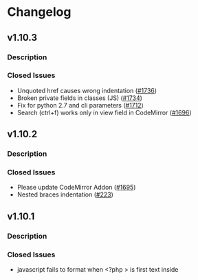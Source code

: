 # Changelog
## v1.10.3

### Description


### Closed Issues
* Unquoted href causes wrong indentation ([#1736](https://github.com/beautify-web/js-beautify/issues/1736))
* Broken private fields in classes (JS) ([#1734](https://github.com/beautify-web/js-beautify/issues/1734))
* Fix for python 2.7 and cli parameters ([#1712](https://github.com/beautify-web/js-beautify/pull/1712))
* Search (ctrl+f) works only in view field in CodeMirror ([#1696](https://github.com/beautify-web/js-beautify/issues/1696))


## v1.10.2

### Description


### Closed Issues
* Please update CodeMirror Addon ([#1695](https://github.com/beautify-web/js-beautify/issues/1695))
* Nested braces indentation ([#223](https://github.com/beautify-web/js-beautify/issues/223))


## v1.10.1

### Description


### Closed Issues
* javascript fails to format when <?php > is first text inside <script> tag ([#1687](https://github.com/beautify-web/js-beautify/issues/1687))
* 414 Request-URI Too Large ([#1640](https://github.com/beautify-web/js-beautify/issues/1640))


## v1.10.0

### Description
# Description
* Added `templating` setting to control when template languages are recognized.  All languages are off by default in Javascript and on by default in HTML. 
* Thanks to @HanabishiRecca, @averydev, @kalbasit, @asteinha  for contributions

https://github.com/beautify-web/js-beautify/compare/v1.9.1...v1.10.0



### Closed Issues
* beautifying scss selector with colon in it adds space ([#1667](https://github.com/beautify-web/js-beautify/issues/1667))
* Javascript multiline comments duplicates ([#1663](https://github.com/beautify-web/js-beautify/issues/1663))
* Tokenizer crashes if the input terminates with a dot character. ([#1658](https://github.com/beautify-web/js-beautify/issues/1658))
* stop reformatting valid css \\! into invalid \\ ! ([#1656](https://github.com/beautify-web/js-beautify/pull/1656))
* wrong indent for unclosed <? - need to support disabling templating ([#1647](https://github.com/beautify-web/js-beautify/issues/1647))
* Beautify inserts space before exclamation mark in comment <!-- in css <style> ([#1641](https://github.com/beautify-web/js-beautify/issues/1641))
* 'less' mixins parameter formatting problem ([#1582](https://github.com/beautify-web/js-beautify/issues/1582))
* Change css tests to use 4 space indenting instead of tabs ([#1527](https://github.com/beautify-web/js-beautify/issues/1527))
* Braces after case get pushed onto new line ([#1357](https://github.com/beautify-web/js-beautify/issues/1357))
* Extra space in pseudo-elements and pseudo-classes selectors ([#1233](https://github.com/beautify-web/js-beautify/issues/1233))
* LESS formatting - mixins with multiple variables ([#1018](https://github.com/beautify-web/js-beautify/issues/1018))
* Bug in less format ([#842](https://github.com/beautify-web/js-beautify/issues/842))


## v1.9.1

### Description


### Closed Issues
* nested table not beautified correctly ([#1649](https://github.com/beautify-web/js-beautify/issues/1649))
* Add an option to preserve indentation on empty lines ([#1322](https://github.com/beautify-web/js-beautify/issues/1322))


## v1.9.0

### Description
# Description
* Fixed Tab indenting - when tabs indenting enabled, they are used universally.  Also, tab size customizable: 8-space tabs would mean each tab is treated as 8 spaces. (#1294, #1551) 
* Accurate line wrapping - Layout always wraps when line length exceed specified column, unless wrapping would not reduce line length. (#284, #1238)
* Improved Template handling in HTML - Go, Django, Handlebars, ERB/EJS/ASP, PHP (still only handlebars indenting) (#881, #1602, #1620)
* Improved Template handling in Javascript - ERB/EJS/ASP, PHP (no indenting, no Django or Handlebars due to potential syntax conflicts for curly braces) (#1377)
* Fixed indenting of mustache inverted conditionals (#1623 @e2tha-e)
* Fixed indenting for HTML tags with option end tags (#1213)

https://github.com/beautify-web/js-beautify/compare/v1.8.9...v1.9.0



### Closed Issues
* Incorrect indentation of `^` inverted section tags in Handlebars/Mustache code ([#1623](https://github.com/beautify-web/js-beautify/issues/1623))
* PHP In HTML Attributes ([#1620](https://github.com/beautify-web/js-beautify/issues/1620))
* DeanEdward python unpacker offset problem ([#1616](https://github.com/beautify-web/js-beautify/issues/1616))
* CLI on Windows doesn't accept -f - for stdin? ([#1609](https://github.com/beautify-web/js-beautify/issues/1609))
* HTML type attribute breaks JavaScript beautification? ([#1606](https://github.com/beautify-web/js-beautify/issues/1606))
* Use of global MODE before declaration caused uglify problem ([#1604](https://github.com/beautify-web/js-beautify/issues/1604))
* When building html tags using Mustache variables, extra whitespace is added after opening arrow ([#1602](https://github.com/beautify-web/js-beautify/issues/1602))
* <script type="text/html">isnot abled to be beautified ([#1591](https://github.com/beautify-web/js-beautify/issues/1591))
* _get_full_indent undefined ([#1590](https://github.com/beautify-web/js-beautify/issues/1590))
* Website "autodetect" setting doesn't distinguish css vs javascript ([#1565](https://github.com/beautify-web/js-beautify/issues/1565))
* Add setting to keep HTML tag text content unformatted or ignore custom delimiters ([#1560](https://github.com/beautify-web/js-beautify/issues/1560))
* HTML auto formatting using spaces instead of tabs ([#1551](https://github.com/beautify-web/js-beautify/issues/1551))
* Unclosed single quote in php tag causes formatting changes which break php code ([#1377](https://github.com/beautify-web/js-beautify/issues/1377))
* Using tabs when wrapping attributes and wrapping if needed ([#1294](https://github.com/beautify-web/js-beautify/issues/1294))
* HTML --wrap-attributes doesn't respect --wrap-line-length ([#1238](https://github.com/beautify-web/js-beautify/issues/1238))
* Bad indent level(HTML) ([#1213](https://github.com/beautify-web/js-beautify/issues/1213))
* js-beautify produces invalid code for variables with Unicode escape sequences ([#1211](https://github.com/beautify-web/js-beautify/issues/1211))
* support vuejs ([#1154](https://github.com/beautify-web/js-beautify/issues/1154))
* Go templates in HTML ([#881](https://github.com/beautify-web/js-beautify/issues/881))
* Better behavior for javascript --wrap-line-length ([#284](https://github.com/beautify-web/js-beautify/issues/284))


## v1.8.9

### Description


### Closed Issues
* Won't run from CLI - bad option name `files` ([#1583](https://github.com/beautify-web/js-beautify/issues/1583))
* in the .vue file `space_after_anon_function` is invalid ([#1425](https://github.com/beautify-web/js-beautify/issues/1425))
* Add function default_options() to beautifier.js ([#1364](https://github.com/beautify-web/js-beautify/issues/1364))
* fix: Missing space before function parentheses ? ([#1077](https://github.com/beautify-web/js-beautify/issues/1077))
* Support globs in CLI ([#787](https://github.com/beautify-web/js-beautify/issues/787))


## v1.8.8

### Description


### Closed Issues
*  async function in object wrong indentation ([#1573](https://github.com/beautify-web/js-beautify/issues/1573))


## v1.8.7

### Description


### Closed Issues
* Add tests for html  `indent_scripts` option ([#1518](https://github.com/beautify-web/js-beautify/issues/1518))
* Support dynamic import ([#1197](https://github.com/beautify-web/js-beautify/issues/1197))
* HTML: add an option to preserve manual wrapping of attributes ([#1125](https://github.com/beautify-web/js-beautify/issues/1125))
* js-beautify adds a space between # and include ([#1114](https://github.com/beautify-web/js-beautify/issues/1114))
* space_after_anon_function doesn't work with anon async functions ([#1034](https://github.com/beautify-web/js-beautify/issues/1034))
* Space before function arguments (space-after-function) (space-after-named-function) ([#608](https://github.com/beautify-web/js-beautify/issues/608))


## v1.8.6

### Description
Beautifier has moved to https://beautifier.io

### Closed Issues
* JS beautify break the angular compile ([#1544](https://github.com/beautify-web/js-beautify/issues/1544))
* base64 string is broken with v1.8.4 ([#1535](https://github.com/beautify-web/js-beautify/issues/1535))
* Bookmarklet becomes totally useless ([#1408](https://github.com/beautify-web/js-beautify/issues/1408))
* HTTPS ([#1399](https://github.com/beautify-web/js-beautify/issues/1399))
* Beautify breaks when js starts with space followed by multi-line comment ([#789](https://github.com/beautify-web/js-beautify/issues/789))


## v1.8.4

### Description
Broader adoption of 1.8.x revealed a few more high priority fixes


### Closed Issues
* Multiple newlines added between empty textarea and "unformatted" inline elements  ([#1534](https://github.com/beautify-web/js-beautify/issues/1534))
* unindent_chained_methods broken ([#1533](https://github.com/beautify-web/js-beautify/issues/1533))


## v1.8.3

### Description


### Closed Issues
* Missing Bower Assets ([#1521](https://github.com/beautify-web/js-beautify/issues/1521))
* Javascript ternary breaked with `await` ([#1519](https://github.com/beautify-web/js-beautify/issues/1519))
* Object property indented after `await` ([#1517](https://github.com/beautify-web/js-beautify/issues/1517))
* Handlebars formatting problems ([#870](https://github.com/beautify-web/js-beautify/issues/870))
* beautify.js doesn't have indent_level option ([#724](https://github.com/beautify-web/js-beautify/issues/724))


## v1.8.1

### Description


### Closed Issues
* Why npm is a dependency? ([#1516](https://github.com/beautify-web/js-beautify/issues/1516))
* indent_inner_html not working in v1.8.0 ([#1514](https://github.com/beautify-web/js-beautify/issues/1514))


## v1.8.0

### Description
Massive set of fixes and improvements.

Thanks to contributors: @cheerypick, @swan46, @MacKLess, @Elrendio, @madman-bob, @amanda-bot, @Hirse, @aeschli, and many more.

Special thanks to @astronomersiva and @garretwilson for finding key bugs in the RC releases,
and to @MacKLess for driving down the open bug count with tons of regression tests.

Highlights:

* CSS: `newline_between_rules` support for nested rules - CSS/SASS/SCSS/LESS  (@MacKLess)
* CSS: @import support in CSS (@MacKLess)
* HTML: inline element support (@madman-bob)
* HTML: `wrap_attributes` setting `align-multiple` (@cheerypick)
* HTML: optional close tags do not over indent - li, tr, etc.
* HTML: Improved line wrapping in HTML - still not fully correct
* HTML: 10x performance improvement in HTML beautifier
* JS: ES6 BigInt support (@thejoshwolfe)
* JS: ES6 Dynamic import support 
* CSS: :hover for @extend formatting (@MacKLess)
* HTML: Incorrect line wrapping issue (@andreyvolokitin)
* JS: Javascript ++ Operator Indentation (@Elrendio)
* JS: Better packer handling in Python (@swan46)





### Closed Issues
* list items of nested lists get indented backwards ([#1501](https://github.com/beautify-web/js-beautify/issues/1501))
* Make beautifier auto-convert options with dashes into underscores ([#1497](https://github.com/beautify-web/js-beautify/issues/1497))
* ReferenceError: token is not defined ([#1496](https://github.com/beautify-web/js-beautify/issues/1496))
* Publish v1.8.0 ([#1495](https://github.com/beautify-web/js-beautify/issues/1495))
* still probem #1439 / #1337 ([#1491](https://github.com/beautify-web/js-beautify/issues/1491))
* Duplicating HTML Code Nested In PHP ([#1483](https://github.com/beautify-web/js-beautify/issues/1483))
* Handlebars - `if` tags are broken when using helper with `textarea` ([#1482](https://github.com/beautify-web/js-beautify/issues/1482))
* TypeError: Cannot read property '1' of null ([#1481](https://github.com/beautify-web/js-beautify/issues/1481))
* Space in Self Closing Tag Issue ([#1478](https://github.com/beautify-web/js-beautify/issues/1478))
* Weird Formatting in VSCode ([#1475](https://github.com/beautify-web/js-beautify/issues/1475))
* Indent with tab issue on website ([#1470](https://github.com/beautify-web/js-beautify/issues/1470))
* Contents of hbs tags are converted to lowercase ([#1464](https://github.com/beautify-web/js-beautify/issues/1464))
* HTML tags are indented wrongly when attributes are present ([#1462](https://github.com/beautify-web/js-beautify/issues/1462))
* hbs tags are stripped when there is a comment below or inline ([#1461](https://github.com/beautify-web/js-beautify/issues/1461))
* Spaces added to handlebars with '=' ([#1460](https://github.com/beautify-web/js-beautify/issues/1460))
* jsbeautifier.org don't works ([#1445](https://github.com/beautify-web/js-beautify/issues/1445))
* Commenting code and then beautifying removes line breaks ([#1440](https://github.com/beautify-web/js-beautify/issues/1440))
* Less: Where is my space? ([#1411](https://github.com/beautify-web/js-beautify/issues/1411))
* No newline after @import ([#1406](https://github.com/beautify-web/js-beautify/issues/1406))
* "html.format.wrapAttributes": "force-aligned" adds empty line on long attributes ([#1403](https://github.com/beautify-web/js-beautify/issues/1403))
* HTML: wrap_line_length is handled incorrectly ([#1401](https://github.com/beautify-web/js-beautify/issues/1401))
* js-beautify is breaking code by adding space after import ([#1393](https://github.com/beautify-web/js-beautify/issues/1393))
* JS-Beautify should format XML tags inside HTML files ([#1383](https://github.com/beautify-web/js-beautify/issues/1383))
* python unpacker can not handle if radix given as [] and not as a number ([#1381](https://github.com/beautify-web/js-beautify/issues/1381))
* unindent_chained_methods breaks indentation for if statements without brackets  ([#1378](https://github.com/beautify-web/js-beautify/issues/1378))
* function parameters merged into single line when starting with ! or [ ([#1374](https://github.com/beautify-web/js-beautify/issues/1374))
* CSS selector issue (header > div[class~="div-all"]) in SCSS file ([#1373](https://github.com/beautify-web/js-beautify/issues/1373))
* Add "Create Issue for Unexpected Output" button to website ([#1371](https://github.com/beautify-web/js-beautify/issues/1371))
* Add combobox to control type of beautification ([#1370](https://github.com/beautify-web/js-beautify/issues/1370))
* Add Options textbox to website for debugging ([#1369](https://github.com/beautify-web/js-beautify/issues/1369))
* Python version fails to properly beautify packed code ([#1367](https://github.com/beautify-web/js-beautify/issues/1367))
* preserve-newline doesn't work for text blocks inside tags ([#1352](https://github.com/beautify-web/js-beautify/issues/1352))
* How to keep comments on their own lines after formating ([#1348](https://github.com/beautify-web/js-beautify/issues/1348))
* Beautification of Multiline PHP ([#1346](https://github.com/beautify-web/js-beautify/issues/1346))
* Beautification of PHP with echo short tags ([#1339](https://github.com/beautify-web/js-beautify/issues/1339))
* <button> with force-expand-multiline formatting bug ([#1335](https://github.com/beautify-web/js-beautify/issues/1335))
* js-beautify 1.7.5 breaks some correct JS code when run with -X ([#1334](https://github.com/beautify-web/js-beautify/issues/1334))
* URGENT: @extend with :hover, :focus and so on... ([#1331](https://github.com/beautify-web/js-beautify/issues/1331))
* JSBeautify options for programmatic use? ([#1327](https://github.com/beautify-web/js-beautify/issues/1327))
* js-beautify: fix handling for --eol and --outfile ([#1315](https://github.com/beautify-web/js-beautify/pull/1315))
* Note that `gsort` is GNU sort ([#1314](https://github.com/beautify-web/js-beautify/issues/1314))
* `pip` doesn't use same version as `/usr/bin/env python` ([#1312](https://github.com/beautify-web/js-beautify/issues/1312))
* Negative numbers removes newlines in arrays ([#1288](https://github.com/beautify-web/js-beautify/issues/1288))
* Wrap and align html attributes when line reaches wrap-line-length ([#1285](https://github.com/beautify-web/js-beautify/issues/1285))
* Javascript ++ Operator get wrong indent ([#1283](https://github.com/beautify-web/js-beautify/issues/1283))
* Generate js-beautify executable properly on windows when installed from PIP ([#1266](https://github.com/beautify-web/js-beautify/issues/1266))
* Add or preserve empty line between nested SCSS rules ([#1258](https://github.com/beautify-web/js-beautify/issues/1258))
* Create beta channel for releases ([#1255](https://github.com/beautify-web/js-beautify/issues/1255))
* Add install tests for packages ([#1254](https://github.com/beautify-web/js-beautify/issues/1254))
* Formatting slow when line wrap is set ([#1231](https://github.com/beautify-web/js-beautify/issues/1231))
* [!true && ...] Negated expressions in an array get collapsed into a single line ([#1229](https://github.com/beautify-web/js-beautify/issues/1229))
* await import(...) ([#1228](https://github.com/beautify-web/js-beautify/issues/1228))
* The result of "Format document" is weird of certain HTML content. ([#1223](https://github.com/beautify-web/js-beautify/issues/1223))
* (next_tag || "").match is not a function ([#1202](https://github.com/beautify-web/js-beautify/issues/1202))
* html.format.wrapAttributes on handlebars template ([#1199](https://github.com/beautify-web/js-beautify/issues/1199))
* Don't indent unclosed HTML tags containing server directives "<@" ([#1193](https://github.com/beautify-web/js-beautify/issues/1193))
* `force-expand-multiline` doesn't work as expected ([#1186](https://github.com/beautify-web/js-beautify/issues/1186))
* HTML text content formatted incorrectly ([#1184](https://github.com/beautify-web/js-beautify/issues/1184))
* Content deleted when formatting with indent_handlebars: true ([#1174](https://github.com/beautify-web/js-beautify/issues/1174))
* Nested span tags not indenting properly ([#1167](https://github.com/beautify-web/js-beautify/issues/1167))
* SCSS Comment Issue ([#1165](https://github.com/beautify-web/js-beautify/issues/1165))
* Less function parameters are wrapped unexpected ([#1156](https://github.com/beautify-web/js-beautify/issues/1156))
* Support underscore templates ([#1130](https://github.com/beautify-web/js-beautify/issues/1130))
* html-bar/handlebar {{else if}} block is indented ([#1123](https://github.com/beautify-web/js-beautify/issues/1123))
* Wrap line length, first line not correct  ([#1122](https://github.com/beautify-web/js-beautify/issues/1122))
* TypeError: Cannot read property 'replace' of undefined ([#1120](https://github.com/beautify-web/js-beautify/issues/1120))
* Strange behaviours of formatting for double spans ([#1113](https://github.com/beautify-web/js-beautify/issues/1113))
* Missing space between "else" and "if". ([#1107](https://github.com/beautify-web/js-beautify/issues/1107))
* invalid indentation for html code ([#1098](https://github.com/beautify-web/js-beautify/issues/1098))
* HTML "select" tags have too much indentation ([#1097](https://github.com/beautify-web/js-beautify/issues/1097))
* Formatting breaks apart unquoted attribute ([#1094](https://github.com/beautify-web/js-beautify/issues/1094))
* HTML formatting wraps ending block tag for no reason with nested inline elements ([#1041](https://github.com/beautify-web/js-beautify/issues/1041))
* Ignore expressions in handlebars tags. ([#1040](https://github.com/beautify-web/js-beautify/issues/1040))
* not correctly joining lines for HTML ([#1033](https://github.com/beautify-web/js-beautify/issues/1033))
* Fails to format SVG files properly ([#1027](https://github.com/beautify-web/js-beautify/issues/1027))
* Template tags with new lines in them ([#1016](https://github.com/beautify-web/js-beautify/issues/1016))
* Span tags do not re-indent correctly ([#1010](https://github.com/beautify-web/js-beautify/issues/1010))
* Error in --eol processing in python ([#987](https://github.com/beautify-web/js-beautify/issues/987))
* Extra space added when quote is present ([#943](https://github.com/beautify-web/js-beautify/issues/943))
* weird formatting for HTML5 <tr> ([#882](https://github.com/beautify-web/js-beautify/issues/882))
* Respect non-breaking spaces ([#869](https://github.com/beautify-web/js-beautify/issues/869))
* Media Queries style issue ([#863](https://github.com/beautify-web/js-beautify/issues/863))
* Weird Beautify Style? ([#857](https://github.com/beautify-web/js-beautify/issues/857))
* "unformatted" paradigm broken, "unformatted" and "inline" are not the same ([#841](https://github.com/beautify-web/js-beautify/issues/841))
* Increment/Decrement Operator on object property extra indent on subsequent line ([#814](https://github.com/beautify-web/js-beautify/issues/814))
* Inconsistence of "newline_between_rules" with @import or @media ([#769](https://github.com/beautify-web/js-beautify/issues/769))
* Unexpected line break in "-1" ([#740](https://github.com/beautify-web/js-beautify/issues/740))
* Blank line before and after CSS / JS comments ([#736](https://github.com/beautify-web/js-beautify/issues/736))
* newline_between_rules support for Sass (enhancement) ([#657](https://github.com/beautify-web/js-beautify/issues/657))
* CSS comment spacing disregards `newline_between_rules`, `selector_separator_newline` ([#645](https://github.com/beautify-web/js-beautify/issues/645))
* HTML: wrap_line_length may produce buggy spaces ([#607](https://github.com/beautify-web/js-beautify/issues/607))
* Wrong code formatting using Handlebars ([#576](https://github.com/beautify-web/js-beautify/issues/576))
* option to ignore section or line in html ([#575](https://github.com/beautify-web/js-beautify/issues/575))
* Tokenize html before beautifying ([#546](https://github.com/beautify-web/js-beautify/issues/546))
* Extra newline is inserted after the comment line instead of before it ([#531](https://github.com/beautify-web/js-beautify/issues/531))
* html-beautify's max_preserve_newlines preserves one new line too much ([#517](https://github.com/beautify-web/js-beautify/issues/517))
* Disable/Skip HTML single-line comment  ([#426](https://github.com/beautify-web/js-beautify/issues/426))
* Add tests for various javascript dependency loading libraries ([#360](https://github.com/beautify-web/js-beautify/issues/360))
* Formatting of @import broken ([#358](https://github.com/beautify-web/js-beautify/issues/358))
* newline removal seems not to work properly (in sublime text 3 on xp pro sp3) ([#348](https://github.com/beautify-web/js-beautify/issues/348))


## v1.7.5

### Description


### Closed Issues
* Strict mode: js_source_text is not defined [CSS] ([#1286](https://github.com/beautify-web/js-beautify/issues/1286))
* Made brace_style option more inclusive ([#1277](https://github.com/beautify-web/js-beautify/pull/1277))
* White space before"!important" tag missing in CSS beautify ([#1273](https://github.com/beautify-web/js-beautify/issues/1273))


## v1.7.4

### Description
Thanks @cejast for contributing!

### Closed Issues
* Whitespace after ES7 `async` keyword for arrow functions ([#896](https://github.com/beautify-web/js-beautify/issues/896))


## v1.7.3

### Description
* Fixed broken installs

Lessons learned:
* Don't publish and go to bed.
* I thought I had sufficient test coverage and I did not. Tests will be implemented to protect against this before the next release (#1254).
* Also, this break highlights the need to create a beta channel for releases and a way to request feedback on beta releases (#1255).
* The project has been maintained by mostly one person over the past year or so, with some additions by other individuals. This break also highlights the need for this project to have a few more people who have the ability address issues/emergencies (#1256).
* Many projects do not not lock or even limit their version dependencies.  Those that do often use `^x.x.x` instead of `~x.x.x`.  Consider switching to making major version updates under more circumstances to limit risk to dependent projects.  (#1257)


### Closed Issues
* Version 1.7.0 fail to install through pip ([#1250](https://github.com/beautify-web/js-beautify/issues/1250))
* Installing js-beautify fails ([#1247](https://github.com/beautify-web/js-beautify/issues/1247))


## v1.7.0

### Description


### Closed Issues
* undindent-chained-methods option. Resolves #482 ([#1240](https://github.com/beautify-web/js-beautify/pull/1240))
* Add test and tools folder to npmignore ([#1239](https://github.com/beautify-web/js-beautify/issues/1239))
* incorrect new-line insertion after "yield" ([#1206](https://github.com/beautify-web/js-beautify/issues/1206))
* Do not modify built-in objects ([#1205](https://github.com/beautify-web/js-beautify/issues/1205))
* Fix label checking incorrect box when clicked ([#1169](https://github.com/beautify-web/js-beautify/pull/1169))
* Webpack ([#1149](https://github.com/beautify-web/js-beautify/pull/1149))
* daisy-chain indentation leads to over-indentation ([#482](https://github.com/beautify-web/js-beautify/issues/482))


## v1.6.12

### Description


### Closed Issues
* CSS: Preserve Newlines ([#537](https://github.com/beautify-web/js-beautify/issues/537))


## v1.6.11

### Description
Reverted #1117 - Preserve newlines broken

### Closed Issues
* On beautify, new line before next CSS selector ([#1142](https://github.com/beautify-web/js-beautify/issues/1142))


## v1.6.10

### Description
Added `preserver_newlines` to css beautifier

### Closed Issues


## v1.6.9

### Description
* Fixed html formatting issue with attribute wrap (Thanks, @HookyQR!)
* Fixed python package publishing


### Closed Issues
* Wrong HTML beautification starting with v1.6.5 ([#1115](https://github.com/beautify-web/js-beautify/issues/1115))
* Ignore linebreak when meet handlebar ([#1104](https://github.com/beautify-web/js-beautify/pull/1104))
* Lines are not un-indented correctly when attributes are wrapped ([#1103](https://github.com/beautify-web/js-beautify/issues/1103))
* force-aligned is not aligned when indenting with tabs ([#1102](https://github.com/beautify-web/js-beautify/issues/1102))
* Python package fails to publish  ([#1101](https://github.com/beautify-web/js-beautify/issues/1101))
* Explaination of 'operator_position' is absent from README.md ([#1047](https://github.com/beautify-web/js-beautify/issues/1047))


## v1.6.8

### Description
* Fixed a batch of comment and semicolon-less code bugs


### Closed Issues
* Incorrect indentation after loop with comment ([#1090](https://github.com/beautify-web/js-beautify/issues/1090))
* Extra newline is inserted after beautifying code with anonymous function ([#1085](https://github.com/beautify-web/js-beautify/issues/1085))
* end brace with next comment line make bad indent ([#1043](https://github.com/beautify-web/js-beautify/issues/1043))
* Javascript comment in last line doesn't beautify well ([#964](https://github.com/beautify-web/js-beautify/issues/964))
* indent doesn't work with comment (jsdoc) ([#913](https://github.com/beautify-web/js-beautify/issues/913))
* Wrong indentation, when new line between chained methods ([#892](https://github.com/beautify-web/js-beautify/issues/892))
* Comments in a non-semicolon style have extra indent ([#815](https://github.com/beautify-web/js-beautify/issues/815))
* [bug] Incorrect indentation due to commented line(s) following a function call with a function argument. ([#713](https://github.com/beautify-web/js-beautify/issues/713))
* Wrong indent formatting ([#569](https://github.com/beautify-web/js-beautify/issues/569))


## v1.6.7

### Description
Added `content_unformatted` option (Thanks @arai-a)

### Closed Issues
* HTML pre code indentation ([#928](https://github.com/beautify-web/js-beautify/issues/928))
* Beautify script/style tags but ignore their inner JS/CSS content ([#906](https://github.com/beautify-web/js-beautify/issues/906))


## v1.6.6

### Description
* Added support for editorconfig from stdin
* Added js-beautify to cdnjs
* Fixed CRLF to LF for HTML and CSS on windows
* Added inheritance/overriding to config format (Thanks @DaniGuardiola and @HookyQR)
* Added `force-align` to `wrap-attributes` (Thanks @Lukinos)
* Added `force-expand-multiline` to `wrap-attributes` (Thanks @tobias-zucali)
* Added `preserve-inline` as independent brace setting (Thanks @Coburn37)
* Fixed handlebars with angle-braces (Thanks @mmsqe)



### Closed Issues
* Wrong indentation for comment after nested unbraced control constructs ([#1079](https://github.com/beautify-web/js-beautify/issues/1079))
* Should prefer breaking the line after operator ? instead of before operator < ([#1073](https://github.com/beautify-web/js-beautify/issues/1073))
* New option "force-expand-multiline" for "wrap_attributes" ([#1070](https://github.com/beautify-web/js-beautify/pull/1070))
* Breaks if html file starts with comment ([#1068](https://github.com/beautify-web/js-beautify/issues/1068))
* collapse-preserve-inline restricts users to collapse brace_style ([#1057](https://github.com/beautify-web/js-beautify/issues/1057))
* Parsing failure on numbers with "e" ([#1054](https://github.com/beautify-web/js-beautify/issues/1054))
* Issue with Browser Instructions ([#1053](https://github.com/beautify-web/js-beautify/issues/1053))
* Add preserve inline function for expand style braces ([#1052](https://github.com/beautify-web/js-beautify/issues/1052))
* Update years in LICENSE ([#1038](https://github.com/beautify-web/js-beautify/issues/1038))
* JS. Switch with template literals. Unexpected indentation. ([#1030](https://github.com/beautify-web/js-beautify/issues/1030))
* The object with spread object formatted not correctly ([#1023](https://github.com/beautify-web/js-beautify/issues/1023))
* Bad output generator function in class ([#1013](https://github.com/beautify-web/js-beautify/issues/1013))
* Support editorconfig for stdin ([#1012](https://github.com/beautify-web/js-beautify/issues/1012))
* Publish to cdnjs ([#992](https://github.com/beautify-web/js-beautify/issues/992))
* breaks if handlebars comments contain handlebars tags ([#930](https://github.com/beautify-web/js-beautify/issues/930))
* Using jsbeautifyrc is broken ([#929](https://github.com/beautify-web/js-beautify/issues/929))
* Option to put HTML attributes on their own lines, aligned ([#916](https://github.com/beautify-web/js-beautify/issues/916))
* Erroneously changes CRLF to LF on Windows in HTML and CSS ([#899](https://github.com/beautify-web/js-beautify/issues/899))
* Weird space in {get } vs { normal } ([#888](https://github.com/beautify-web/js-beautify/issues/888))
* Bad for-of formatting with constant Array ([#875](https://github.com/beautify-web/js-beautify/issues/875))
* Problems with filter property in css and scss ([#755](https://github.com/beautify-web/js-beautify/issues/755))
* Add "collapse-one-line" option for non-collapse brace styles  ([#487](https://github.com/beautify-web/js-beautify/issues/487))


## v1.6.4

### Description
* Fixed JSX multi-line root element handling 
* Fixed CSS Combinator spacing (NOTE: use `space_around_combinator` option)
* Fixed (more) CSS pseudo-class and pseudo-element selectors (Thanks @Konamiman!)
* Fixed Shorthand generator functions and `yield*` (Thanks @jgeurts!)
* Added EditorConfig support (Thanks @ethanluoyc!)
* Added indent_body_inner_html and indent_head_inner_html (Thanks @spontaliku-softaria!)
* Added js-beautify to https://cdn.rawgit.com (Thanks @zxqfox)





### Closed Issues
* css-beautify sibling combinator space issue ([#1001](https://github.com/beautify-web/js-beautify/issues/1001))
* Bug: Breaks when the source code it found an unclosed multiline comment. ([#996](https://github.com/beautify-web/js-beautify/issues/996))
* CSS: Preserve white space before pseudo-class and pseudo-element selectors ([#985](https://github.com/beautify-web/js-beautify/pull/985))
* Spelling error in token definition ([#984](https://github.com/beautify-web/js-beautify/issues/984))
* collapse-preserve-inline does not preserve simple, single line ("return") statements ([#982](https://github.com/beautify-web/js-beautify/issues/982))
* Publish the library via cdn ([#971](https://github.com/beautify-web/js-beautify/issues/971))
* Bug with css calc() function ([#957](https://github.com/beautify-web/js-beautify/issues/957))
* &:first-of-type:not(:last-child) when prettified insert erroneous white character ([#952](https://github.com/beautify-web/js-beautify/issues/952))
* Shorthand generator functions are formatting strangely ([#941](https://github.com/beautify-web/js-beautify/issues/941))
* Add handlebars support on cli for html ([#935](https://github.com/beautify-web/js-beautify/pull/935))
* Do not put a space within `yield*` generator functions. ([#920](https://github.com/beautify-web/js-beautify/issues/920))
* Possible to add an indent_inner_inner_html option? (Prevent indenting second-level tags) ([#917](https://github.com/beautify-web/js-beautify/issues/917))
* Messing up jsx formatting multi-line attribute ([#914](https://github.com/beautify-web/js-beautify/issues/914))
* Bug report: Closing 'body' tag isn't formatted correctly ([#900](https://github.com/beautify-web/js-beautify/issues/900))
* { throw … } not working with collapse-preserve-inline ([#898](https://github.com/beautify-web/js-beautify/issues/898))
* ES6 concise method not propely indented ([#889](https://github.com/beautify-web/js-beautify/issues/889))
* CSS beautify changing symantics ([#883](https://github.com/beautify-web/js-beautify/issues/883))
* Dojo unsupported script types. ([#874](https://github.com/beautify-web/js-beautify/issues/874))
* Readme version comment  ([#868](https://github.com/beautify-web/js-beautify/issues/868))
* Extra space after pseudo-elements within :not() ([#618](https://github.com/beautify-web/js-beautify/issues/618))
* space in media queries after colon &: selectors ([#565](https://github.com/beautify-web/js-beautify/issues/565))
* Integrating editor config ([#551](https://github.com/beautify-web/js-beautify/issues/551))
* Preserve short expressions/statements on single line ([#338](https://github.com/beautify-web/js-beautify/issues/338))


## v1.6.3

### Description
Bug fixes

### Closed Issues
* CLI broken when output path is not set ([#933](https://github.com/beautify-web/js-beautify/issues/933))
* huge memory leak ([#909](https://github.com/beautify-web/js-beautify/issues/909))
* don't print unpacking errors on stdout (python) ([#884](https://github.com/beautify-web/js-beautify/pull/884))
* Fix incomplete list of non-positionable operators (python lib) ([#878](https://github.com/beautify-web/js-beautify/pull/878))
* Fix Issue #844 ([#873](https://github.com/beautify-web/js-beautify/pull/873))
* assignment exponentiation operator ([#864](https://github.com/beautify-web/js-beautify/issues/864))
* Bug in Less mixins ([#844](https://github.com/beautify-web/js-beautify/issues/844))
* Can't Nest Conditionals ([#680](https://github.com/beautify-web/js-beautify/issues/680))
* ternary operations ([#670](https://github.com/beautify-web/js-beautify/issues/670))
* Support newline before logical or ternary operator ([#605](https://github.com/beautify-web/js-beautify/issues/605))
* Provide config files for format and linting ([#336](https://github.com/beautify-web/js-beautify/issues/336))


## v1.6.2

### Description


### Closed Issues
* Add missing 'collapse-preserve-inline' option to js module ([#861](https://github.com/beautify-web/js-beautify/pull/861))


## v1.6.1

### Description
Fixes for regressions found in 1.6.0


### Closed Issues
* Inconsistent formatting for arrays of objects ([#860](https://github.com/beautify-web/js-beautify/issues/860))
* Publish v1.6.1 ([#859](https://github.com/beautify-web/js-beautify/issues/859))
* Space added to "from++" due to ES6 keyword  ([#858](https://github.com/beautify-web/js-beautify/issues/858))
* Changelog generator doesn't sort versions above 9 right ([#778](https://github.com/beautify-web/js-beautify/issues/778))
* space-after-anon-function not applied to object properties ([#761](https://github.com/beautify-web/js-beautify/issues/761))
* Separating 'input' elements adds whitespace ([#580](https://github.com/beautify-web/js-beautify/issues/580))
* Inline Format ([#572](https://github.com/beautify-web/js-beautify/issues/572))
* Preserve attributes line break in HTML ([#455](https://github.com/beautify-web/js-beautify/issues/455))
* Multiline Array ([#406](https://github.com/beautify-web/js-beautify/issues/406))


## v1.6.0

### Description
* Inline/short object and json preservation (all rejoice!)
* ES6 annotations, module import/export, arrow functions, concise methods, and more
* JSX spread attributes
* HTML wrap attributes, inline element fixes, doctype and php fixes
* Test framework hardening
* Windows build fixed and covered by appveyor continuous integration



### Closed Issues
* Individual tests pollute options object ([#855](https://github.com/beautify-web/js-beautify/issues/855))
* Object attribute assigned fat arrow function with implicit return of a ternary causes next line to indent ([#854](https://github.com/beautify-web/js-beautify/issues/854))
* Treat php tags as single in html ([#850](https://github.com/beautify-web/js-beautify/pull/850))
* Read piped input by default ([#849](https://github.com/beautify-web/js-beautify/pull/849))
* Replace makefile dependency with bash script ([#848](https://github.com/beautify-web/js-beautify/pull/848))
* list of HTML inline elements incomplete; wraps inappropriately ([#840](https://github.com/beautify-web/js-beautify/issues/840))
* Beautifying bracket-less if/elses ([#838](https://github.com/beautify-web/js-beautify/issues/838))
* <col> elements within a <colgroup> are getting indented incorrectly ([#836](https://github.com/beautify-web/js-beautify/issues/836))
* single attribute breaks jsx beautification ([#834](https://github.com/beautify-web/js-beautify/issues/834))
* Improve Python packaging ([#831](https://github.com/beautify-web/js-beautify/pull/831))
* Erroneously changes CRLF to LF on Windows. ([#829](https://github.com/beautify-web/js-beautify/issues/829))
* Can't deal with XHTML5 ([#828](https://github.com/beautify-web/js-beautify/issues/828))
* HTML after PHP is indented ([#826](https://github.com/beautify-web/js-beautify/issues/826))
* exponentiation operator ([#825](https://github.com/beautify-web/js-beautify/issues/825))
* Add support for script type "application/ld+json" ([#821](https://github.com/beautify-web/js-beautify/issues/821))
* package.json: Remove "preferGlobal" option ([#820](https://github.com/beautify-web/js-beautify/pull/820))
* Don't use array.indexOf() to support legacy browsers ([#816](https://github.com/beautify-web/js-beautify/pull/816))
* ES6 Object Shortand Indenting Weirdly Sometimes ([#810](https://github.com/beautify-web/js-beautify/issues/810))
* Implicit Return Function on New Line not Preserved ([#806](https://github.com/beautify-web/js-beautify/issues/806))
* Misformating "0b" Binary Strings ([#803](https://github.com/beautify-web/js-beautify/issues/803))
* Beautifier breaks ES6 nested template strings ([#797](https://github.com/beautify-web/js-beautify/issues/797))
* Misformating "0o" Octal Strings ([#792](https://github.com/beautify-web/js-beautify/issues/792))
* Do not use hardcoded directory for tests ([#788](https://github.com/beautify-web/js-beautify/pull/788))
* Handlebars {{else}} tag not given a newline ([#784](https://github.com/beautify-web/js-beautify/issues/784))
* Wrong indentation for XML header (<?xml version="1.0"?>) ([#783](https://github.com/beautify-web/js-beautify/issues/783))
* is_whitespace for loop incrementing wrong variable ([#777](https://github.com/beautify-web/js-beautify/pull/777))
* Newline is inserted after comment with comma_first ([#775](https://github.com/beautify-web/js-beautify/issues/775))
* Cannot copy more than 1000 characters out of CodeMirror buffer ([#768](https://github.com/beautify-web/js-beautify/issues/768))
* Missing 'var' in beautify-html.js; breaks strict mode ([#763](https://github.com/beautify-web/js-beautify/issues/763))
* Fix typo in the example javascript code of index.html ([#753](https://github.com/beautify-web/js-beautify/pull/753))
* Prevent incorrect wrapping of return statements. ([#751](https://github.com/beautify-web/js-beautify/pull/751))
* `js-beautify -X` breaks code with jsx spread attributes ([#734](https://github.com/beautify-web/js-beautify/issues/734))
* Unhelpful error when .jsbeautifyrc has invalid json ([#728](https://github.com/beautify-web/js-beautify/issues/728))
* Support for ES7 decorators ([#685](https://github.com/beautify-web/js-beautify/issues/685))
* Don't wrap XML declaration (or processing instructions) ([#683](https://github.com/beautify-web/js-beautify/pull/683))
* JSX/JS: Single field objects should not expand ([#674](https://github.com/beautify-web/js-beautify/issues/674))
* ES6 Module Loading Object Destructuring newlines ([#668](https://github.com/beautify-web/js-beautify/issues/668))
* Beautifying css tears @media in two lines, adds spaces in names with hyphens ([#656](https://github.com/beautify-web/js-beautify/issues/656))
* ES6 concise method not propely indented ([#647](https://github.com/beautify-web/js-beautify/issues/647))
* Extra newline inserted with `wrap_attributes` set to "force" ([#641](https://github.com/beautify-web/js-beautify/issues/641))
* `wrap_attributes` ignores `wrap_attributes_indent_size` and `wrap_line_length` when set to "auto" ([#640](https://github.com/beautify-web/js-beautify/issues/640))
* Error building on Windows ([#638](https://github.com/beautify-web/js-beautify/issues/638))
* Mixed shorthand function with arrow function in object literal is mis-formatted ([#602](https://github.com/beautify-web/js-beautify/issues/602))
* Space does not let save using "&:" ([#594](https://github.com/beautify-web/js-beautify/issues/594))
* Indenting is broken in some cases ([#578](https://github.com/beautify-web/js-beautify/issues/578))
* modified cli.js so that it can read from piped input by default ([#558](https://github.com/beautify-web/js-beautify/pull/558))
* Update release process instructions ([#543](https://github.com/beautify-web/js-beautify/issues/543))
* Publish v1.6.0 ([#542](https://github.com/beautify-web/js-beautify/issues/542))
* es6 destructuring ([#511](https://github.com/beautify-web/js-beautify/issues/511))
* NPM js-beautify: different treatment of "-" in command line ([#390](https://github.com/beautify-web/js-beautify/issues/390))
* Newline inserted after ES6 module import/export ([#382](https://github.com/beautify-web/js-beautify/issues/382))
* Option to preserve or inline "short objects" on a single line ([#315](https://github.com/beautify-web/js-beautify/issues/315))
* Format json in line ([#114](https://github.com/beautify-web/js-beautify/issues/114))


## v1.5.10

### Description
Hotfix for directives
Version jump due to release script tweaks


### Closed Issues
* Preserve directive doesn't work as intended ([#723](https://github.com/beautify-web/js-beautify/issues/723))


## v1.5.7

### Description
* Beautifier does not break PHP and Underscore.js templates
* Fix for SCSS pseudo classes and intperpolation/mixins
* Alternative Newline Characters in CSS and HTML
* Preserve formatting or completely ignore section of javascript using comments


### Closed Issues
* Support for legacy JavaScript versions (e.g. WSH+JScript & Co) ([#720](https://github.com/beautify-web/js-beautify/pull/720))
* Is \\n hard coded into CSS Beautifier logic? ([#715](https://github.com/beautify-web/js-beautify/issues/715))
* Spaces and linebreaks after # and around { } messing up interpolation/mixins (SASS/SCSS) ([#689](https://github.com/beautify-web/js-beautify/issues/689))
* Calls to functions get completely messed up in Sass (*.scss) ([#675](https://github.com/beautify-web/js-beautify/issues/675))
* No new line after selector in scss files ([#666](https://github.com/beautify-web/js-beautify/issues/666))
* using html-beautify on handlebars template deletes unclosed tag if on second line ([#623](https://github.com/beautify-web/js-beautify/issues/623))
* more Extra space after scss pseudo classes ([#557](https://github.com/beautify-web/js-beautify/issues/557))
* Unnecessary spaces in PHP code ([#490](https://github.com/beautify-web/js-beautify/issues/490))
* Some underscore.js template tags are broken ([#417](https://github.com/beautify-web/js-beautify/issues/417))
* Selective ignore using comments (feature request) ([#384](https://github.com/beautify-web/js-beautify/issues/384))


## v1.5.6

### Description
* JSX support!
* Alternative Newline Characters
* CSS and JS comment formatting fixes 
* General bug fixing


### Closed Issues
* Fix tokenizer's bracket pairs' open stack ([#693](https://github.com/beautify-web/js-beautify/pull/693))
* Indentation is incorrect for HTML5 void tag <source> ([#692](https://github.com/beautify-web/js-beautify/issues/692))
* Line wrapping breaks at the wrong place when the line is indented. ([#691](https://github.com/beautify-web/js-beautify/issues/691))
* Publish v1.5.6 ([#687](https://github.com/beautify-web/js-beautify/issues/687))
* Replace existing file fails using python beautifier ([#686](https://github.com/beautify-web/js-beautify/issues/686))
* Pseudo-classes formatted incorrectly and inconsistently with @page ([#661](https://github.com/beautify-web/js-beautify/issues/661))
* doc: add end_with_newline option ([#650](https://github.com/beautify-web/js-beautify/pull/650))
* Improve support for xml parts of jsx (React) => spaces, spread attributes and nested objects break the process ([#646](https://github.com/beautify-web/js-beautify/issues/646))
* html-beautify formats handlebars comments but does not format html comments ([#635](https://github.com/beautify-web/js-beautify/issues/635))
* Support for ES7 async ([#630](https://github.com/beautify-web/js-beautify/issues/630))
* css beautify adding an extra newline after a comment line in a css block ([#609](https://github.com/beautify-web/js-beautify/issues/609))
* No option to "Indent with tabs" for HTML files ([#587](https://github.com/beautify-web/js-beautify/issues/587))
* Function body is indented when followed by a comment ([#583](https://github.com/beautify-web/js-beautify/issues/583))
* JSX support ([#425](https://github.com/beautify-web/js-beautify/issues/425))
* Alternative Newline Characters ([#260](https://github.com/beautify-web/js-beautify/issues/260))


## v1.5.5

### Description
* Initial implementation of comma-first formatting - Diff-friendly literals!
* CSS: Add newline between rules
* LESS: improved function parameter formatting
* HTML: options for wrapping attributes
* General bug fixing

### Closed Issues
* Add GUI support for `--indent-inner-html`. ([#633](https://github.com/beautify-web/js-beautify/pull/633))
* Publish v1.5.5 ([#629](https://github.com/beautify-web/js-beautify/issues/629))
* CSS: Updating the documentation for the 'newline_between_rules' ([#615](https://github.com/beautify-web/js-beautify/pull/615))
* Equal Sign Removed from Filter Properties Alpha Opacity Assignment ([#599](https://github.com/beautify-web/js-beautify/issues/599))
* Keep trailing spaces on comments ([#598](https://github.com/beautify-web/js-beautify/issues/598))
* only print the file names of changed files ([#597](https://github.com/beautify-web/js-beautify/issues/597))
*  CSS: support add newline between rules ([#574](https://github.com/beautify-web/js-beautify/pull/574))
* elem[array]++ changes to elem[array] ++ inserting unnecessary gap ([#570](https://github.com/beautify-web/js-beautify/issues/570))
* add support to less functions paramters braces ([#568](https://github.com/beautify-web/js-beautify/pull/568))
* selector_separator_newline: true for Sass doesn't work ([#563](https://github.com/beautify-web/js-beautify/issues/563))
* yield statements are being beautified to their own newlines since 1.5.2 ([#560](https://github.com/beautify-web/js-beautify/issues/560))
* HTML beautifier inserts extra newline into `<li>`s ending with `<code>` ([#524](https://github.com/beautify-web/js-beautify/issues/524))
* Add wrap_attributes option ([#476](https://github.com/beautify-web/js-beautify/issues/476))
* Add or preserve empty line between CSS rules ([#467](https://github.com/beautify-web/js-beautify/issues/467))
* Support comma first style of variable declaration ([#245](https://github.com/beautify-web/js-beautify/issues/245))


## v1.5.4

### Description
* Fix for LESS/CSS pseudo/classes
* Fix for HTML img tag spaces

https://github.com/beautify-web/js-beautify/compare/v1.5.3...v1.5.4

### Closed Issues
* TypeScript oddly formatted with 1.5.3 ([#552](https://github.com/beautify-web/js-beautify/issues/552))
* HTML beautifier inserts double spaces between adjacent tags ([#525](https://github.com/beautify-web/js-beautify/issues/525))
* Keep space in font rule ([#491](https://github.com/beautify-web/js-beautify/issues/491))
* [Brackets plug in] Space after </a> disappears ([#454](https://github.com/beautify-web/js-beautify/issues/454))
* Support nested pseudo-classes and parent reference (LESS) ([#427](https://github.com/beautify-web/js-beautify/pull/427))
* Alternate approach: preserve single spacing and treat img as inline element ([#415](https://github.com/beautify-web/js-beautify/pull/415))


## v1.5.3

### Description
* High priority bug fixes
* Major fixes to css-beautifier to not blow up LESS/SCSS
* Lower priority bug fixes that were very ugly

https://github.com/beautify-web/js-beautify/compare/v1.5.2...v1.5.3

### Closed Issues
* [TypeError: Cannot read property 'type' of undefined] ([#548](https://github.com/beautify-web/js-beautify/issues/548))
* Bug with RegExp ([#547](https://github.com/beautify-web/js-beautify/issues/547))
* Odd behaviour on less ([#520](https://github.com/beautify-web/js-beautify/issues/520))
* css beauitify ([#506](https://github.com/beautify-web/js-beautify/issues/506))
* Extra space after scss pseudo classes. ([#500](https://github.com/beautify-web/js-beautify/issues/500))
* Generates invalid scss when formatting ampersand selectors ([#498](https://github.com/beautify-web/js-beautify/issues/498))
* bad formatting of .less files using @variable or &:hover syntax ([#489](https://github.com/beautify-web/js-beautify/issues/489))
* Incorrect beautifying of CSS comment including an url. ([#466](https://github.com/beautify-web/js-beautify/issues/466))
* Handle SASS parent reference &: ([#414](https://github.com/beautify-web/js-beautify/issues/414))
* Js-beautify breaking selectors in less code.  ([#410](https://github.com/beautify-web/js-beautify/issues/410))
* Problem with "content" ([#364](https://github.com/beautify-web/js-beautify/issues/364))
* Space gets inserted between function and paren for function in Define  ([#313](https://github.com/beautify-web/js-beautify/issues/313))
* beautify-html returns null on broken html ([#301](https://github.com/beautify-web/js-beautify/issues/301))
* Indentation of functions inside conditionals not passing jslint ([#298](https://github.com/beautify-web/js-beautify/issues/298))


## v1.5.2

### Description
* Improved indenting for statements, array, variable declaration, "Starless" block-comments
* Support for bitwise-not, yield, get, set, let, const, generator functions
* Reserved words can be used as object property names
* Added options: space_after_anon_function, end-with-newline
* Properly tokenize Numbers (including decimals and exponents)
* Do not break "x++ + y"
* function declaration inside array behaves the same as in expression
* Close String literals at newline
* Support handlebar syntax 
* Check `<script>` "type"-attribute
* Allow `<style>` and `<script>` tags to be unformatted
* Port css nesting fix to python
* Fix python six dependency
* Initial very cursory support for ES6 module, export, and import 

https://github.com/beautify-web/js-beautify/compare/v1.5.1...v1.5.2

### Closed Issues
* Allow custom elements to be unformatted ([#540](https://github.com/beautify-web/js-beautify/pull/540))
* Need option to ignore brace style ([#538](https://github.com/beautify-web/js-beautify/issues/538))
* Refactor to Output and OutputLine classes ([#536](https://github.com/beautify-web/js-beautify/pull/536))
* Recognize ObjectLiteral on open brace ([#535](https://github.com/beautify-web/js-beautify/pull/535))
* Refactor to fully tokenize before formatting ([#530](https://github.com/beautify-web/js-beautify/pull/530))
* Cleanup checked in six.py file ([#527](https://github.com/beautify-web/js-beautify/pull/527))
* Changelog.md? ([#526](https://github.com/beautify-web/js-beautify/issues/526))
* New line added between each css declaration ([#523](https://github.com/beautify-web/js-beautify/issues/523))
* Kendo Template scripts get messed up! ([#516](https://github.com/beautify-web/js-beautify/issues/516))
* SyntaxError: Unexpected token ++ ([#514](https://github.com/beautify-web/js-beautify/issues/514))
* space appears before open square bracket when the object name is "set" ([#508](https://github.com/beautify-web/js-beautify/issues/508))
* Unclosed string problem ([#505](https://github.com/beautify-web/js-beautify/issues/505))
* "--n" and "++n" are not indented like "n--" and "n++" are... ([#495](https://github.com/beautify-web/js-beautify/issues/495))
* Allow `<style>` and `<script>` tags to be unformatted ([#494](https://github.com/beautify-web/js-beautify/pull/494))
* Preserve new line at end of file ([#492](https://github.com/beautify-web/js-beautify/issues/492))
* Line wraps breaking numbers (causes syntax error) ([#488](https://github.com/beautify-web/js-beautify/issues/488))
* jsBeautify acts differently when handling different kinds of function expressions ([#485](https://github.com/beautify-web/js-beautify/issues/485))
* AttributeError: 'NoneType' object has no attribute 'groups' ([#479](https://github.com/beautify-web/js-beautify/issues/479))
* installation doco for python need update -- pip install six? ([#478](https://github.com/beautify-web/js-beautify/issues/478))
* Move einars/js-beautify to beautify-web/js-beautify ([#475](https://github.com/beautify-web/js-beautify/issues/475))
* Bring back space_after_anon_function ([#474](https://github.com/beautify-web/js-beautify/pull/474))
* fix for #453, Incompatible handlebar syntax ([#468](https://github.com/beautify-web/js-beautify/pull/468))
* Python: missing explicit dependency on "six" package ([#465](https://github.com/beautify-web/js-beautify/issues/465))
* function declaration inside array, adds extra line.  ([#464](https://github.com/beautify-web/js-beautify/issues/464))
* [es6] yield a array ([#458](https://github.com/beautify-web/js-beautify/issues/458))
* Publish v1.5.2 ([#452](https://github.com/beautify-web/js-beautify/issues/452))
* Port css colon character fix to python  ([#446](https://github.com/beautify-web/js-beautify/issues/446))
* Cannot declare object literal properties with unquoted reserved words ([#440](https://github.com/beautify-web/js-beautify/issues/440))
* Do not put a space within `function*` generator functions. ([#428](https://github.com/beautify-web/js-beautify/issues/428))
* beautification of "nth-child" css fails csslint ([#418](https://github.com/beautify-web/js-beautify/issues/418))
* comment breaks indent ([#413](https://github.com/beautify-web/js-beautify/issues/413))
* AngularJS inline templates are being corrupted! ([#385](https://github.com/beautify-web/js-beautify/issues/385))
* Beautify HTML: Setting inline JS and CSS to stay unformatted ([#383](https://github.com/beautify-web/js-beautify/issues/383))
* Spaces in function definition ([#372](https://github.com/beautify-web/js-beautify/issues/372))
* Chained code indents break at comment lines ([#314](https://github.com/beautify-web/js-beautify/issues/314))
* Handling of newlines around if/else/if statements ([#311](https://github.com/beautify-web/js-beautify/issues/311))
* Tags in javascript are being destroyed ([#117](https://github.com/beautify-web/js-beautify/issues/117))



